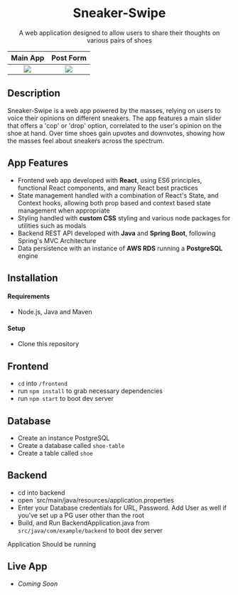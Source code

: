 <h1 align="center">Sneaker-Swipe</h1>
<p align="center">
A web application designed to allow users to share their thoughts on various pairs of shoes  
</p>

Main App            |  Post Form
:-------------------------:|:-------------------------:
![](https://i.imgur.com/DIttDmr.png)  |  ![](https://i.imgur.com/HHcGmaA.png)


## Description
Sneaker-Swipe is a web app powered by the masses, relying on users to voice their opinions on different sneakers. The app features a main slider that offers a 'cop' or 'drop' option, correlated to the user's opinion on the shoe at hand. Over time shoes gain upvotes and downvotes, showing how the masses feel about sneakers across the spectrum.

## App Features
* Frontend web app developed with __React__, using ES6 principles, functional React components, and many React best practices
* State management handled with a combination of React's State, and Context hooks, allowing both prop based and context based state management when appropriate
* Styling handled with __custom CSS__ styling and various node packages for utilities such as modals
* Backend REST API developed with __Java__ and __Spring Boot__, following Spring's MVC Architecture
* Data persistence with an instance of __AWS RDS__ running a __PostgreSQL__ engine

## Installation
#### Requirements
* Node.js, Java and Maven

#### Setup
* Clone this repository
## Frontend
* `cd` into `/frontend`
* run `npm install` to grab necessary dependencies
* run `npm start` to boot dev server

## Database
* Create an instance PostgreSQL
* Create a database called `shoe-table`
* Create a table called `shoe`

## Backend
* cd into backend
* open `src/main/java/resources/application.properties
* Enter your Database credentials for URL, Password. Add User as well if you've set up a PG user other than the root
* Build, and Run BackendApplication.java from `src/java/com/example/backend` to boot dev server

Application Should be running

## Live App
* _Coming Soon_
